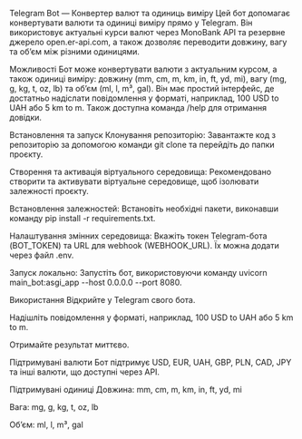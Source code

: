Telegram Bot — Конвертер валют та одиниць виміру
Цей бот допомагає конвертувати валюти та одиниці виміру прямо у Telegram. Він використовує актуальні курси валют через MonoBank API та резервне джерело open.er-api.com, а також дозволяє переводити довжину, вагу та об’єм між різними одиницями.

Можливості
Бот може конвертувати валюти з актуальним курсом, а також одиниці виміру: довжину (mm, cm, m, km, in, ft, yd, mi), вагу (mg, g, kg, t, oz, lb) та об’єм (ml, l, m³, gal). Він має простий інтерфейс, де достатньо надіслати повідомлення у форматі, наприклад, 100 USD to UAH або 5 km to m. Також доступна команда /help для отримання довідки.

Встановлення та запуск
Клонування репозиторію: Завантажте код з репозиторію за допомогою команди git clone та перейдіть до папки проєкту.

Створення та активація віртуального середовища: Рекомендовано створити та активувати віртуальне середовище, щоб ізолювати залежності проєкту.

Встановлення залежностей: Встановіть необхідні пакети, виконавши команду pip install -r requirements.txt.

Налаштування змінних середовища: Вкажіть токен Telegram-бота (BOT_TOKEN) та URL для webhook (WEBHOOK_URL). Їх можна додати через файл .env.

Запуск локально: Запустіть бот, використовуючи команду uvicorn main_bot:asgi_app --host 0.0.0.0 --port 8080.

Використання
Відкрийте у Telegram свого бота.

Надішліть повідомлення у форматі, наприклад, 100 USD to UAH або 5 km to m.

Отримайте результат миттєво.

Підтримувані валюти
Бот підтримує USD, EUR, UAH, GBP, PLN, CAD, JPY та інші валюти, що доступні через API.

Підтримувані одиниці
Довжина: mm, cm, m, km, in, ft, yd, mi

Вага: mg, g, kg, t, oz, lb

Об’єм: ml, l, m³, gal